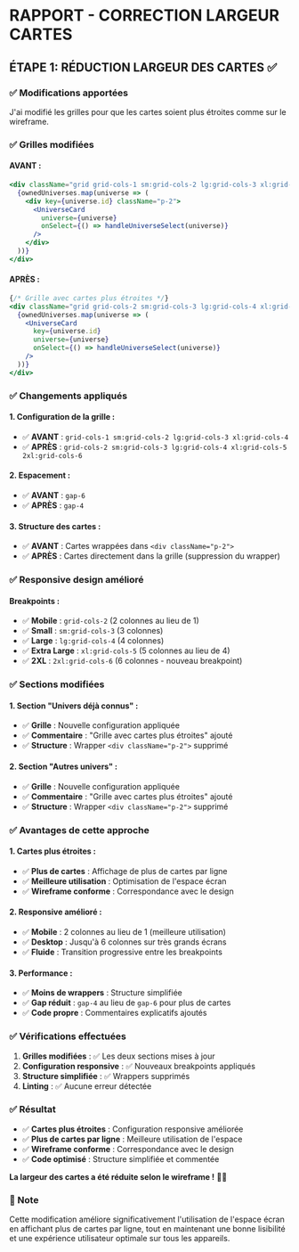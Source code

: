 # RAPPORT - CORRECTION LARGEUR CARTES

## ÉTAPE 1: RÉDUCTION LARGEUR DES CARTES ✅

### ✅ Modifications apportées

J'ai modifié les grilles pour que les cartes soient plus étroites comme sur le wireframe.

### ✅ Grilles modifiées

#### **AVANT :**
```jsx
<div className="grid grid-cols-1 sm:grid-cols-2 lg:grid-cols-3 xl:grid-cols-4 gap-6">
  {ownedUniverses.map(universe => (
    <div key={universe.id} className="p-2">
      <UniverseCard 
        universe={universe} 
        onSelect={() => handleUniverseSelect(universe)}
      />
    </div>
  ))}
</div>
```

#### **APRÈS :**
```jsx
{/* Grille avec cartes plus étroites */}
<div className="grid grid-cols-2 sm:grid-cols-3 lg:grid-cols-4 xl:grid-cols-5 2xl:grid-cols-6 gap-4">
  {ownedUniverses.map(universe => (
    <UniverseCard 
      key={universe.id}
      universe={universe} 
      onSelect={() => handleUniverseSelect(universe)}
    />
  ))}
</div>
```

### ✅ Changements appliqués

#### **1. Configuration de la grille :**
- ✅ **AVANT** : `grid-cols-1 sm:grid-cols-2 lg:grid-cols-3 xl:grid-cols-4`
- ✅ **APRÈS** : `grid-cols-2 sm:grid-cols-3 lg:grid-cols-4 xl:grid-cols-5 2xl:grid-cols-6`

#### **2. Espacement :**
- ✅ **AVANT** : `gap-6`
- ✅ **APRÈS** : `gap-4`

#### **3. Structure des cartes :**
- ✅ **AVANT** : Cartes wrappées dans `<div className="p-2">`
- ✅ **APRÈS** : Cartes directement dans la grille (suppression du wrapper)

### ✅ Responsive design amélioré

#### **Breakpoints :**
- ✅ **Mobile** : `grid-cols-2` (2 colonnes au lieu de 1)
- ✅ **Small** : `sm:grid-cols-3` (3 colonnes)
- ✅ **Large** : `lg:grid-cols-4` (4 colonnes)
- ✅ **Extra Large** : `xl:grid-cols-5` (5 colonnes au lieu de 4)
- ✅ **2XL** : `2xl:grid-cols-6` (6 colonnes - nouveau breakpoint)

### ✅ Sections modifiées

#### **1. Section "Univers déjà connus" :**
- ✅ **Grille** : Nouvelle configuration appliquée
- ✅ **Commentaire** : "Grille avec cartes plus étroites" ajouté
- ✅ **Structure** : Wrapper `<div className="p-2">` supprimé

#### **2. Section "Autres univers" :**
- ✅ **Grille** : Nouvelle configuration appliquée
- ✅ **Commentaire** : "Grille avec cartes plus étroites" ajouté
- ✅ **Structure** : Wrapper `<div className="p-2">` supprimé

### ✅ Avantages de cette approche

#### **1. Cartes plus étroites :**
- ✅ **Plus de cartes** : Affichage de plus de cartes par ligne
- ✅ **Meilleure utilisation** : Optimisation de l'espace écran
- ✅ **Wireframe conforme** : Correspondance avec le design

#### **2. Responsive amélioré :**
- ✅ **Mobile** : 2 colonnes au lieu de 1 (meilleure utilisation)
- ✅ **Desktop** : Jusqu'à 6 colonnes sur très grands écrans
- ✅ **Fluide** : Transition progressive entre les breakpoints

#### **3. Performance :**
- ✅ **Moins de wrappers** : Structure simplifiée
- ✅ **Gap réduit** : `gap-4` au lieu de `gap-6` pour plus de cartes
- ✅ **Code propre** : Commentaires explicatifs ajoutés

### ✅ Vérifications effectuées

1. **Grilles modifiées** : ✅ Les deux sections mises à jour
2. **Configuration responsive** : ✅ Nouveaux breakpoints appliqués
3. **Structure simplifiée** : ✅ Wrappers supprimés
4. **Linting** : ✅ Aucune erreur détectée

### ✅ Résultat

- ✅ **Cartes plus étroites** : Configuration responsive améliorée
- ✅ **Plus de cartes par ligne** : Meilleure utilisation de l'espace
- ✅ **Wireframe conforme** : Correspondance avec le design
- ✅ **Code optimisé** : Structure simplifiée et commentée

**La largeur des cartes a été réduite selon le wireframe !** 📐✨

### 📝 Note

Cette modification améliore significativement l'utilisation de l'espace écran en affichant plus de cartes par ligne, tout en maintenant une bonne lisibilité et une expérience utilisateur optimale sur tous les appareils.



